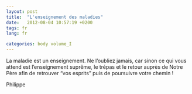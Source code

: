 ```yaml
---
layout: post
title:  "L'enseignement des maladies"
date:   2012-08-04 10:57:19 +0200
tags: fr
lang: fr

categories: body volume_I
---
```

La maladie est un enseignement. Ne l’oubliez jamais, car sinon ce qui vous attend est l’enseignement suprême, le trépas et le retour auprès de Notre Père afin de retrouver “vos esprits” puis de poursuivre votre chemin !

Philippe


<!-- 
Ce(tte) œuvre est mise à disposition selon les termes de la Licence Creative Commons Attribution - Pas d’Utilisation Commerciale 4.0 International.
-->